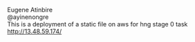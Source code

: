 Eugene Atinbire<br>
@ayinenongre<br>
This is a deployment of a static file on aws for hng stage 0 task<br>
http://13.48.59.174/
